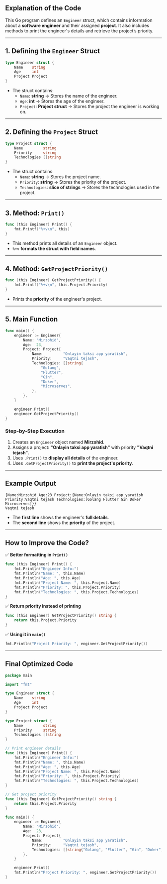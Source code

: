 ## **Explanation of the Code**
This Go program defines an `Engineer` struct, which contains information about a **software engineer** and their assigned **project**. It also includes methods to print the engineer's details and retrieve the project’s priority.

---

## **1. Defining the `Engineer` Struct**
```go
type Engineer struct {
	Name    string
	Age     int
	Project Project
}
```
- The struct contains:
  - `Name`: **string** → Stores the name of the engineer.
  - `Age`: **int** → Stores the age of the engineer.
  - `Project`: **Project struct** → Stores the project the engineer is working on.

---

## **2. Defining the `Project` Struct**
```go
type Project struct {
	Name         string
	Priority     string
	Technologies []string
}
```
- The struct contains:
  - `Name`: **string** → Stores the project name.
  - `Priority`: **string** → Stores the priority of the project.
  - `Technologies`: **slice of strings** → Stores the technologies used in the project.

---

## **3. Method: `Print()`**
```go
func (this Engineer) Print() {
	fmt.Printf("%+v\n", this)
}
```
- This method prints all details of an `Engineer` object.
- `%+v` **formats the struct with field names**.

---

## **4. Method: `GetProjectPriority()`**
```go
func (this Engineer) GetProjectPriority() {
	fmt.Printf("%+v\n", this.Project.Priority)
}
```
- Prints the **priority** of the engineer's project.

---

## **5. Main Function**
```go
func main() {
	engineer := Engineer{
		Name: "Mirzohid",
		Age:  23,
		Project: Project{
			Name:         "Onlayin taksi app yaratish",
			Priority:     "Vaqtni tejash",
			Technologies: []string{
				"Golang",
				"Flutter",
				"Gin",
				"Doker",
				"Microserves",
			},
		},
	}

	engineer.Print()
	engineer.GetProjectPriority()
}
```
### **Step-by-Step Execution**
1. Creates an `Engineer` object named **Mirzohid**.
2. Assigns a project: **"Onlayin taksi app yaratish"** with priority **"Vaqtni tejash"**.
3. Uses `.Print()` to **display all details** of the engineer.
4. Uses `.GetProjectPriority()` to **print the project's priority**.

---

## **Example Output**
```
{Name:Mirzohid Age:23 Project:{Name:Onlayin taksi app yaratish Priority:Vaqtni tejash Technologies:[Golang Flutter Gin Doker Microserves]}}
Vaqtni tejash
```
- The **first line** shows the engineer's **full details**.
- The **second line** shows the **priority** of the project.

---

## **How to Improve the Code?**
✅ **Better formatting in `Print()`**
```go
func (this Engineer) Print() {
	fmt.Println("Engineer Info:")
	fmt.Println("Name: ", this.Name)
	fmt.Println("Age: ", this.Age)
	fmt.Println("Project Name: ", this.Project.Name)
	fmt.Println("Priority: ", this.Project.Priority)
	fmt.Println("Technologies: ", this.Project.Technologies)
}
```
✅ **Return priority instead of printing**
```go
func (this Engineer) GetProjectPriority() string {
	return this.Project.Priority
}
```
✅ **Using it in `main()`**
```go
fmt.Println("Project Priority: ", engineer.GetProjectPriority())
```

---

## **Final Optimized Code**
```go
package main

import "fmt"

type Engineer struct {
	Name    string
	Age     int
	Project Project
}

type Project struct {
	Name         string
	Priority     string
	Technologies []string
}

// Print engineer details
func (this Engineer) Print() {
	fmt.Println("Engineer Info:")
	fmt.Println("Name: ", this.Name)
	fmt.Println("Age: ", this.Age)
	fmt.Println("Project Name: ", this.Project.Name)
	fmt.Println("Priority: ", this.Project.Priority)
	fmt.Println("Technologies: ", this.Project.Technologies)
}

// Get project priority
func (this Engineer) GetProjectPriority() string {
	return this.Project.Priority
}

func main() {
	engineer := Engineer{
		Name: "Mirzohid",
		Age:  23,
		Project: Project{
			Name:         "Onlayin taksi app yaratish",
			Priority:     "Vaqtni tejash",
			Technologies: []string{"Golang", "Flutter", "Gin", "Doker", "Microservices"},
		},
	}

	engineer.Print()
	fmt.Println("Project Priority: ", engineer.GetProjectPriority())
}
```